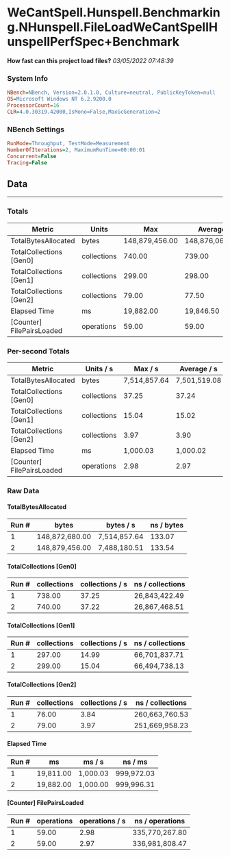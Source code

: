 ﻿# WeCantSpell.Hunspell.Benchmarking.NHunspell.FileLoadWeCantSpellHunspellPerfSpec+Benchmark
__How fast can this project load files?__
_03/05/2022 07:48:39_
### System Info
```ini
NBench=NBench, Version=2.0.1.0, Culture=neutral, PublicKeyToken=null
OS=Microsoft Windows NT 6.2.9200.0
ProcessorCount=16
CLR=4.0.30319.42000,IsMono=False,MaxGcGeneration=2
```

### NBench Settings
```ini
RunMode=Throughput, TestMode=Measurement
NumberOfIterations=2, MaximumRunTime=00:00:01
Concurrent=False
Tracing=False
```

## Data
-------------------

### Totals
|          Metric |           Units |             Max |         Average |             Min |          StdDev |
|---------------- |---------------- |---------------- |---------------- |---------------- |---------------- |
|TotalBytesAllocated |           bytes |  148,879,456.00 |  148,876,068.00 |  148,872,680.00 |        4,791.36 |
|TotalCollections [Gen0] |     collections |          740.00 |          739.00 |          738.00 |            1.41 |
|TotalCollections [Gen1] |     collections |          299.00 |          298.00 |          297.00 |            1.41 |
|TotalCollections [Gen2] |     collections |           79.00 |           77.50 |           76.00 |            2.12 |
|    Elapsed Time |              ms |       19,882.00 |       19,846.50 |       19,811.00 |           50.20 |
|[Counter] FilePairsLoaded |      operations |           59.00 |           59.00 |           59.00 |            0.00 |

### Per-second Totals
|          Metric |       Units / s |         Max / s |     Average / s |         Min / s |      StdDev / s |
|---------------- |---------------- |---------------- |---------------- |---------------- |---------------- |
|TotalBytesAllocated |           bytes |    7,514,857.64 |    7,501,519.08 |    7,488,180.51 |       18,863.58 |
|TotalCollections [Gen0] |     collections |           37.25 |           37.24 |           37.22 |            0.02 |
|TotalCollections [Gen1] |     collections |           15.04 |           15.02 |           14.99 |            0.03 |
|TotalCollections [Gen2] |     collections |            3.97 |            3.90 |            3.84 |            0.10 |
|    Elapsed Time |              ms |        1,000.03 |        1,000.02 |        1,000.00 |            0.02 |
|[Counter] FilePairsLoaded |      operations |            2.98 |            2.97 |            2.97 |            0.01 |

### Raw Data
#### TotalBytesAllocated
|           Run # |           bytes |       bytes / s |      ns / bytes |
|---------------- |---------------- |---------------- |---------------- |
|               1 |  148,872,680.00 |    7,514,857.64 |          133.07 |
|               2 |  148,879,456.00 |    7,488,180.51 |          133.54 |

#### TotalCollections [Gen0]
|           Run # |     collections | collections / s |ns / collections |
|---------------- |---------------- |---------------- |---------------- |
|               1 |          738.00 |           37.25 |   26,843,422.49 |
|               2 |          740.00 |           37.22 |   26,867,468.51 |

#### TotalCollections [Gen1]
|           Run # |     collections | collections / s |ns / collections |
|---------------- |---------------- |---------------- |---------------- |
|               1 |          297.00 |           14.99 |   66,701,837.71 |
|               2 |          299.00 |           15.04 |   66,494,738.13 |

#### TotalCollections [Gen2]
|           Run # |     collections | collections / s |ns / collections |
|---------------- |---------------- |---------------- |---------------- |
|               1 |           76.00 |            3.84 |  260,663,760.53 |
|               2 |           79.00 |            3.97 |  251,669,958.23 |

#### Elapsed Time
|           Run # |              ms |          ms / s |         ns / ms |
|---------------- |---------------- |---------------- |---------------- |
|               1 |       19,811.00 |        1,000.03 |      999,972.03 |
|               2 |       19,882.00 |        1,000.00 |      999,996.31 |

#### [Counter] FilePairsLoaded
|           Run # |      operations |  operations / s | ns / operations |
|---------------- |---------------- |---------------- |---------------- |
|               1 |           59.00 |            2.98 |  335,770,267.80 |
|               2 |           59.00 |            2.97 |  336,981,808.47 |


